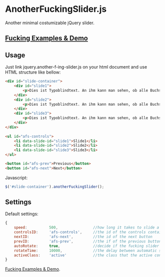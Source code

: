 AnotherFuckingSlider.js
=======================
Another minimal costumizable jQuery slider.

[Fucking Examples & Demo](http://beyondthestatic.github.io/jquery.another-f-ing-slider.js)
------------------------------------------------------------------------------------------

Usage
-----
Just link jquery.another-f-ing-slider.js on your html document and use HTML structure like bellow:

```html
<div id="slide-container">
	<div id="slide1">
		<p>Dies ist Typoblindtext. An ihm kann man sehen, ob alle Buchstaben da sind und wie sie aussehen.</p>
	</div>
    <div id="slide2">
		<p>Dies ist Typoblindtext. An ihm kann man sehen, ob alle Buchstaben da sind und wie sie aussehen.</p>
	</div>
	<div id="slide3">
		<p>Dies ist Typoblindtext. An ihm kann man sehen, ob alle Buchstaben da sind und wie sie aussehen.</p>
	</div>
</div>
	
<ul id="afs-controls">
	<li data-slide-id="slide1">Slide1</li>
	<li data-slide-id="slide2">Slide2</li>
	<li data-slide-id="slide3">Slide3</li>
</ul>

<button id="afs-prev">Previous</button>
<button id="afs-next">Next</button>
```

Javascript:

```js
$('#slide-container').anotherFuckingSlider();
```

Settings
--------

Default settings:

```js
{  
    speed:          500,                //how long it takes to slide a fucking slide (in ms)
    controlsID:     'afs-controls',     //the id of the controls container
    nextID:         'afs-next',         //the id of the next button
    prevID:         'afs-prev',         //the if of the previous button
    autoRotate:     true,               //decide if the fucking slider should slide automatically
    rotateTime:     10000,              //the delay between automatic sliding (in ms)
    activeClass:    'active'            //the class that the active controls element becomes
}
```

[Fucking Examples & Demo](http://beyondthestatic.github.io/jquery.another-f-ing-slider.js).
